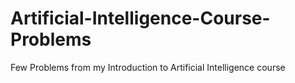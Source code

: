 # Artificial-Intelligence-Course-Problems
Few Problems from my Introduction to Artificial Intelligence course
